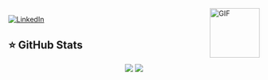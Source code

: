 ﻿
<img align="right" alt="GIF" height="100px" src="https://media.giphy.com/media/du3J3cXyzhj75IOgvA/giphy.gif" />

[![LinkedIn](https://img.shields.io/badge/linkedin-%230077B5.svg?&style=for-the-badge&logo=linkedin&logoColor=white)](https://www.linkedin.com/in/rharael/)


## ⭐ GitHub Stats

<p align = "center">
  <img src = "https://github-readme-stats.vercel.app/api?username=rharael&show_icons=true&theme=dracula&line_height=27&hide=stars">
  <img src = "https://github-readme-stats.vercel.app/api/top-langs/?username=rharael&theme=dracula">
</p>

